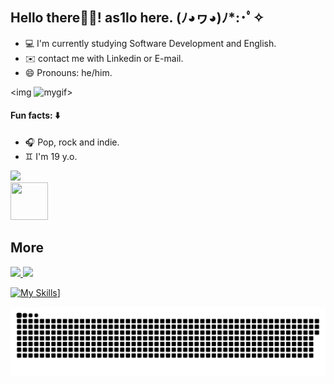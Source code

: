 ## Hello there👋🏻!  as1lo here.   (ﾉ◕ヮ◕)ﾉ*:･ﾟ✧

- 💻 I'm currently studying Software Development and English.
- ✉️ contact me with Linkedin or E-mail.
- 😄 Pronouns: he/him.

<img ![mygif](https://github.com/as1lo/as1lo/assets/99282105/f61d429c-7245-4868-ab9b-5751527ba59f)>

#### Fun facts: ⬇️
- 🎧 Pop, rock and indie.
- ♊ I'm 19 y.o.
 <img height="50cm" src="https://user-images.githubusercontent.com/99282105/159739835-eafdbd6d-d8dd-4bc9-86c7-a97f13e53ad2.png">
<div>
  <img height="60" width="60" src="https://media.giphy.com/media/IizHZy80WZbkmHiaVP/giphy.gif">
  
## More
</div>
<div>
  <a href="https://br.linkedin.com/in/aislan-mota-719799234/en?trk=people-guest_people_search-card"><img src="https://img.shields.io/badge/LinkedIn-0077B5?style=for-the-badge&logo=linkedin&logoColor=white">
  <a href="aislanmota0@gmail.com"><img src="https://img.shields.io/badge/Gmail-D14836?style=for-the-badge&logo=gmail&logoColor=white">
   
  ![My Skills](https://skillicons.dev/icons?i=c)]
</div>
   
![Snake animation](https://github.com/as1lo/as1lo/blob/output/github-contribution-grid-snake.svg)
